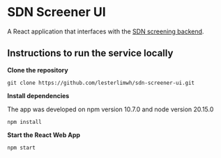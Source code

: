 # SDN Screener UI
A React application that interfaces with the [SDN screening backend](https://github.com/lesterlimwh/sdn-screener).
## Instructions to run the service locally
**Clone the repository**
```
git clone https://github.com/lesterlimwh/sdn-screener-ui.git
```
**Install dependencies**

The app was developed on npm version 10.7.0 and node version 20.15.0
```
npm install
```
**Start the React Web App**
```
npm start
```
